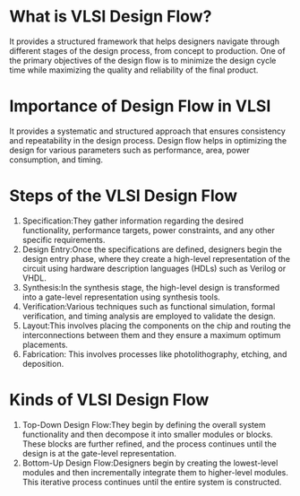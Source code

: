 # What is VLSI Design Flow?
   It provides a structured framework that helps designers navigate through different stages of the design process, from concept to production.
   One of the primary objectives of the design flow is to minimize the design cycle time while maximizing the quality and reliability of the final product. 

# Importance of Design Flow in VLSI
   It provides a systematic and structured approach that ensures consistency and repeatability in the design process.
   Design flow helps in optimizing the design for various parameters such as performance, area, power consumption, and timing.

# Steps of the VLSI Design Flow
  1. Specification:They gather information regarding the desired functionality, performance targets, power constraints, and any other specific requirements.
  2. Design Entry:Once the specifications are defined, designers begin the design entry phase, where they create a high-level representation of the circuit using hardware description languages (HDLs) such as Verilog or VHDL. 
  3. Synthesis:In the synthesis stage, the high-level design is transformed into a gate-level representation using synthesis tools.
  4. Verification:Various techniques such as functional simulation, formal verification, and timing analysis are employed to validate the design.
  5. Layout:This involves placing the components on the chip and routing the interconnections between them and they ensure a maximum optimum placements.
  6.  Fabrication: This involves processes like photolithography, etching, and deposition.

# Kinds of VLSI Design Flow
  1. Top-Down Design Flow:They begin by defining the overall system functionality and then decompose it into smaller modules or blocks. These blocks are further refined, and the process continues until the design is at the gate-level representation. 
  2. Bottom-Up Design Flow:Designers begin by creating the lowest-level modules and then incrementally integrate them to higher-level modules. This iterative process continues until the entire system is constructed. 

